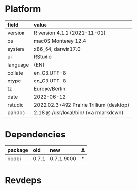 # Platform

|field    |value                                    |
|:--------|:----------------------------------------|
|version  |R version 4.1.2 (2021-11-01)             |
|os       |macOS Monterey 12.4                      |
|system   |x86_64, darwin17.0                       |
|ui       |RStudio                                  |
|language |(EN)                                     |
|collate  |en_GB.UTF-8                              |
|ctype    |en_GB.UTF-8                              |
|tz       |Europe/Berlin                            |
|date     |2022-06-12                               |
|rstudio  |2022.02.3+492 Prairie Trillium (desktop) |
|pandoc   |2.18 @ /usr/local/bin/ (via rmarkdown)   |

# Dependencies

|package |old   |new        |Δ  |
|:-------|:-----|:----------|:--|
|nodbi   |0.7.1 |0.7.1.9000 |*  |

# Revdeps

